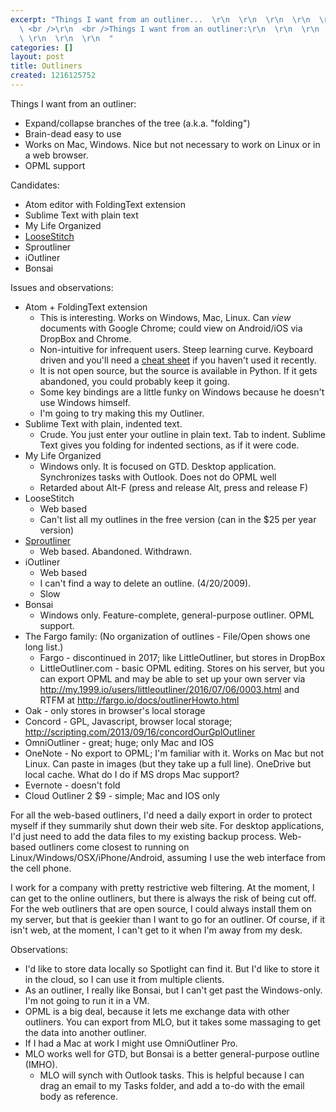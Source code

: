 ```yaml
---
excerpt: "Things I want from an outliner...  \r\n  \r\n  \r\n  \r\n  \r\n  \r\n  \r\n
  \ <br />\r\n  <br />Things I want from an outliner:\r\n  \r\n  \r\n  \r\n  \r\n
  \ \r\n  \r\n  \r\n  "
categories: []
layout: post
title: Outliners
created: 1216125752
---
```

Things I want from an outliner:

* Expand/collapse branches of the tree (a.k.a. "folding")
* Brain-dead easy to use
* Works on Mac, Windows.  Nice but not necessary to work on Linux or in a web browser.
* OPML support

Candidates:

* Atom editor with FoldingText extension
* Sublime Text with plain text
* My Life Organized
* [LooseStitch](http://www.loosestitch.com")
* Sproutliner
* iOutliner
* Bonsai  
  
Issues and observations:

* Atom + FoldingText extension
    * This is interesting.  Works on Windows, Mac, Linux.  Can *view* documents with Google Chrome; could view on Android/iOS via DropBox and Chrome.
    * Non-intuitive for infrequent users.  Steep learning curve. Keyboard driven and you'll need a [cheat sheet]() if you haven't used it recently.
    * It is not open source, but the source is available in Python.  If it gets abandoned, you could probably keep it going.
    * Some key bindings are a little funky on Windows because he doesn't use Windows himself.
    * I'm going to try making this my Outliner.
* Sublime Text with plain, indented text.
    * Crude.  You just enter your outline in plain text.  Tab to indent.  Sublime Text gives you folding for indented sections, as if it were code.
* My Life Organized
    * Windows only.  It is focused on GTD.  Desktop application. Synchronizes tasks with Outlook. Does not do OPML well
    * Retarded about Alt-F (press and release Alt, press and release F)
* LooseStitch
    * Web based
    * Can't list all my outlines in the free version (can in the $25 per year version)
* [Sproutliner](http://sproutliner.com/")
    * Web based.  Abandoned.  Withdrawn.
* iOutliner
    * Web based
    * I can't find a way to delete an outline. (4/20/2009).
    * Slow
* Bonsai
    * Windows only.  Feature-complete, general-purpose outliner. OPML support.
* The Fargo family: (No organization of outlines - File/Open shows one long list.)
    * Fargo - discontinued in 2017; like LittleOutliner, but stores in DropBox
    * LittleOutliner.com - basic OPML editing.  Stores on his server, but you can export OPML and may be able to set up your own server via http://my.1999.io/users/littleoutliner/2016/07/06/0003.html and RTFM at http://fargo.io/docs/outlinerHowto.html
* Oak - only stores in browser's local storage
* Concord - GPL, Javascript, browser local storage; http://scripting.com/2013/09/16/concordOurGplOutliner
* OmniOutliner - great; huge; only Mac and IOS
* OneNote - No export to OPML; I'm familiar with it.  Works on Mac but not Linux. Can paste in images (but they take up a full line).  OneDrive but local cache. What do I do if MS drops Mac support?
* Evernote - doesn't fold
* Cloud Outliner 2 $9 - simple; Mac and IOS only


For all the web-based outliners, I'd need a daily export in order to protect myself if they summarily shut down their web site. For desktop applications, I'd just need to add the data files to my existing backup process. Web-based outliners come closest to running on Linux/Windows/OSX/iPhone/Android, assuming I use the web interface from the cell phone.
  
I work for a company with pretty restrictive web filtering. At the moment, I can get to the online outliners, but there is always the risk of being cut off. For the web outliners that are open source, I could always install them on my server, but that is geekier than I want to go for an outliner. Of course, if it isn't web, at the moment, I can't get to it when I'm away from my desk.

Observations:

* I'd like to store data locally so Spotlight can find it.  But I'd like to store it in the cloud, so I can use it from multiple clients.
* As an outliner, I really like Bonsai, but I can't get past the Windows-only.  I'm not going to run it in a VM.
* OPML is a big deal, because it lets me exchange data with other outliners. You can export from MLO, but it takes some massaging to get the data into another outliner.
* If I had a Mac at work I might use OmniOutliner Pro.
* MLO works well for GTD, but Bonsai is a better general-purpose outline (IMHO).
    * MLO will synch with Outlook tasks. This is helpful because I can drag an email to my Tasks folder, and add a to-do with the email body as reference.
